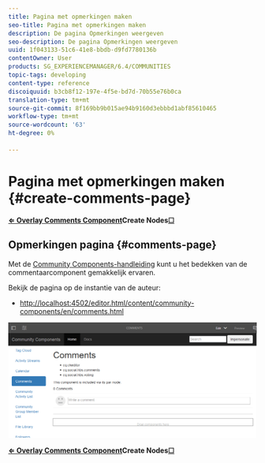 ```yaml
---
title: Pagina met opmerkingen maken
seo-title: Pagina met opmerkingen maken
description: De pagina Opmerkingen weergeven
seo-description: De pagina Opmerkingen weergeven
uuid: 1f043133-51c6-41e8-bbdb-d9fd7780136b
contentOwner: User
products: SG_EXPERIENCEMANAGER/6.4/COMMUNITIES
topic-tags: developing
content-type: reference
discoiquuid: b3cb8f12-197e-4f5e-bd7d-70b55e76b0ca
translation-type: tm+mt
source-git-commit: 8f169bb9b015ae94b9160d3ebbbd1abf85610465
workflow-type: tm+mt
source-wordcount: '63'
ht-degree: 0%

---
```



# Pagina met opmerkingen maken {#create-comments-page}

**[⇐ Overlay Comments Component](overlay-comments.md)Create Nodes[☐](overlay-create-nodes.md)**

## Opmerkingen pagina {#comments-page}

Met de [Community Components-handleiding](components-guide.md) kunt u het bedekken van de commentaarcomponent gemakkelijk ervaren.

Bekijk de pagina op de instantie van de auteur:

* [http://localhost:4502/editor.html/content/community-components/en/comments.html](http://localhost:4502/editor.html/content/community-components/en/comments.html)

![chlimage_1-125](assets/chlimage_1-125.png)

**[⇐ Overlay Comments Component](overlay-comments.md)Create Nodes[☐](overlay-create-nodes.md)**